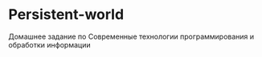 # Persistent-world
Домашнее задание по Современные технологии программирования и обработки информации
